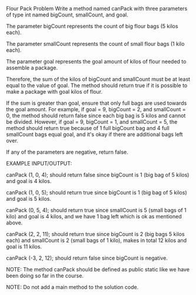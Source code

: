 Flour Pack Problem
Write a method named canPack with three parameters of type int named bigCount, smallCount, and goal. 

The parameter bigCount represents the count of big flour bags (5 kilos each).

The parameter smallCount represents the count of small flour bags (1 kilo each).

The parameter goal represents the goal amount of kilos of flour needed to assemble a package.

Therefore, the sum of the kilos of bigCount and smallCount must be at least equal to the value of goal. The method should return true if it is possible to make a package with goal kilos of flour.

If the sum is greater than goal, ensure that only full bags are used towards the goal amount. For example, if goal = 9, bigCount = 2, and smallCount = 0, the method should return false since each big bag is 5 kilos and cannot be divided. However, if goal = 9, bigCount = 1, and smallCount = 5, the method should return true because of 1 full bigCount bag and 4 full smallCount bags equal goal, and it's okay if there are additional bags left over.

If any of the parameters are negative, return false.



EXAMPLE INPUT/OUTPUT:

canPack (1, 0, 4); should return false since bigCount is 1 (big bag of 5 kilos) and goal is 4 kilos.

canPack (1, 0, 5); should return true since bigCount is 1 (big bag of 5 kilos) and goal is 5 kilos.

canPack (0, 5, 4); should return true since smallCount is 5 (small bags of 1 kilo) and goal is 4 kilos, and we have 1 bag left which is ok as mentioned above.

canPack (2, 2, 11); should return true since bigCount is 2 (big bags 5 kilos each) and smallCount is 2 (small bags of 1 kilo), makes in total 12 kilos and goal is 11 kilos. 

canPack (-3, 2, 12); should return false since bigCount is negative.



NOTE: The method canPack should be defined as public static like we have been doing so far in the course.

NOTE: Do not add a main method to the solution code.

  
